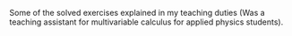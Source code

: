Some of the solved exercises explained in my teaching duties (Was a teaching assistant for multivariable calculus for applied physics students).
